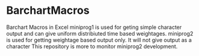 # BarchartMacros
Barchart Macros in Excel
miniprog1 is used for geting simple character output and can give uniform distribiuted time based weightages.
miniprog2 is used for getting weightage based output only. It will not give output as a character
This repository is more to monitor miniprog2 development.
